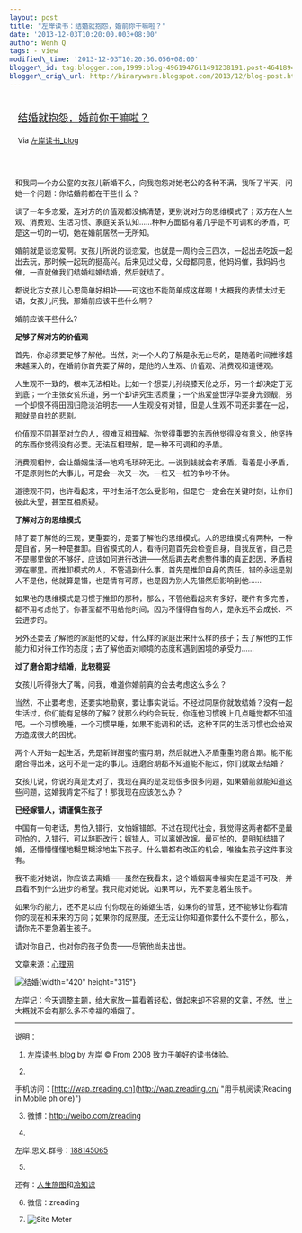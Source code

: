 ```yaml
--- 
layout: post 
title: "左岸读书：结婚就抱怨，婚前你干嘛啦？" 
date: '2013-12-03T10:20:00.003+08:00' 
author: Wenh Q
tags: - view
modified\_time: '2013-12-03T10:20:36.056+08:00' 
blogger\_id: tag:blogger.com,1999:blog-4961947611491238191.post-4641894875902512322
blogger\_orig\_url: http://binaryware.blogspot.com/2013/12/blog-post.html
---
```

<div style="margin: 10px; padding: 5px;">

<div style="font-size: 18px;">

[结婚就抱怨，婚前你干嘛啦？](http://zreading.cn.feedsportal.com/c/35042/f/647833/s/3445e418/sc/38/l/0L0Szreading0Bcn0Carchives0C41220Bhtml/story01.htm)

</div>

<div style="font-size: 13px;">

Via [左岸读书\_blog](http://www.zreading.cn/)

</div>

</div>

<div style="font-size: 13px; padding: 15px 0 10px 10px;">

和我同一个办公室的女孩儿新婚不久，向我抱怨对她老公的各种不满，我听了半天，问她一个问题：你结婚前都在干些什么？

谈了一年多恋爱，连对方的价值观都没搞清楚，更别说对方的思维模式了；双方在人生观、消费观、生活习惯、家庭关系认知……种种方面都有着几乎是不可调和的矛盾，可是这一切的一切，她在婚前居然一无所知。

婚前就是谈恋爱啊。女孩儿所说的谈恋爱，也就是一周约会三四次，一起出去吃饭一起出去玩，那时候一起玩的挺高兴。后来见过父母，父母都同意，他妈妈催，我妈妈也催，一直就催我们结婚结婚结婚，然后就结了。

都说北方女孩儿心思简单好相处——可这也不能简单成这样啊！大概我的表情太过无语，女孩儿问我，那婚前应该干些什么啊？

婚前应该干些什么?

**足够了解对方的价值观**

首先，你必须要足够了解他。当然，对一个人的了解是永无止尽的，是随着时间推移越来越深入的，在婚前你首先要了解的，是他的人生观、价值观、消费观和道德观。

人生观不一致的，根本无法相处。比如一个想要儿孙绕膝天伦之乐，另一个却决定丁克到底；一个主张安贫乐道，另一个却讲究生活质量；一个热爱盛世浮华要身光颈靓，另一个却恨不得田园归隐淡泊明志——人生观没有对错，但是人生观不同还非要在一起，那就是自找的悲剧。

价值观不同甚至对立的人，很难互相理解。你觉得重要的东西他觉得没有意义，他坚持的东西你觉得没有必要。无法互相理解，是一种不可调和的矛盾。

消费观相悖，会让婚姻生活一地鸡毛琐碎无比。一说到钱就会有矛盾。看着是小矛盾，不是原则性的大事儿，可是会一次又一次，一桩又一桩的争吵不休。

道德观不同，也许看起来，平时生活不怎么受影响，但是它一定会在关键时刻，让你们彼此失望，甚至互相质疑。

**了解对方的思维模式**

除了要了解他的三观，更重要的，是要了解他的思维模式。人的思维模式有两种，一种是自省，另一种是推卸。自省模式的人，看待问题首先会检查自身，自我反省，自己是不是哪里做的不够好，应该如何进行改进——然后再去考虑整件事的真正起因，矛盾根源在哪里。而推卸模式的人，不管遇到什么事，首先是推卸自身的责任，错的永远是别人不是他，他就算是错，也是情有可原，也是因为别人先错然后影响到他……

<div>

如果他的思维模式是习惯于推卸的那种，那么，不管他看起来有多好，硬件有多完善，都不用考虑他了。你甚至都不用给他时间，因为不懂得自省的人，是永远不会成长、不会进步的。

</div>

另外还要去了解他的家庭他的父母，什么样的家庭出来什么样的孩子；去了解他的工作能力和对待工作的态度；去了解他面对顺境的态度和遇到困境的承受力……

**过了磨合期才结婚，比较稳妥**

女孩儿听得张大了嘴，问我，难道你婚前真的会去考虑这么多么？

当然，不止要考虑，还要实地勘察，要让事实说话。不经过同居你就敢结婚？没有一起生活过，你们能有足够的了解？就那么约约会玩玩，你连他习惯晚上几点睡觉都不知道吧。一个习惯晚睡，一个习惯早睡，如果不能调和的话，这种不同的生活习惯也会给双方造成很大的困扰。

两个人开始一起生活，先是新鲜甜蜜的蜜月期，然后就进入矛盾重重的磨合期。能不能磨合得出来，这可不是一定的事儿。连磨合期都不知道能不能过，你们就敢去结婚？

女孩儿说，你说的真是太对了，我现在真的是发现很多很多问题，如果婚前就能知道这些问题，这婚我肯定不结了！那我现在应该怎么办？

**已经嫁错人，请谨慎生孩子**

中国有一句老话，男怕入错行，女怕嫁错郎。不过在现代社会，我觉得这两者都不是最可怕的，入错行，可以辞职改行；嫁错人，可以离婚改嫁。最可怕的，是明知结错了婚，还懵懵懂懂地糊里糊涂地生下孩子。什么错都有改正的机会，唯独生孩子这件事没有。

我不能对她说，你应该去离婚——虽然在我看来，这个婚姻离幸福实在是遥不可及，并且看不到什么进步的希望。我只能对她说，如果可以，先不要急着生孩子。

如果你的能力，还不足以应
付你现在的婚姻生活，如果你的智慧，还不能够让你看清你的现在和未来的方向；如果你的成熟度，还无法让你知道你要什么不要什么，那么，请你先不要急着生孩子。

请对你自己，也对你的孩子负责——尽管他尚未出世。



文章来源：[心理网](http://www.psycofe.com/read/readDetail_38997.htm)

![结婚](http://www.zreading.net/wp-content/uploads/2013/11/531.jpg){width="420"
height="315"}

左岸记：今天调整主题，给大家放一篇看着轻松，做起来却不容易的文章，不然，世上大概就不会有那么多不幸福的婚姻了。


------------------------------------------------------------------------

说明：

1. [左岸读书\_blog](http://zreading.cn/) by 左岸 © From 2008
致力于美好的读书体验。

2.
手机访问：[http://wap.zreading.cn](http://wap.zreading.cn/ "用手机阅读(Reading in Mobile ph   one)")

3. 微博：<http://weibo.com/zreading>

4.
左岸.思文.群号：[188145065](http://www.zreading.cn/siwen/siwen.html "一个喜欢思考、学习、共享、交流的文化角。")

5.
还有：[人生旅图](http://www.zreading.net/ "人生旅图")和[冷知识](http://www.zreading.net/lenzhishi "冷知识")

6. 微信：zreading

7. ![Site Meter](http://s12.sitemeter.com/meter.asp?site=s12zxfclz)

</div>
